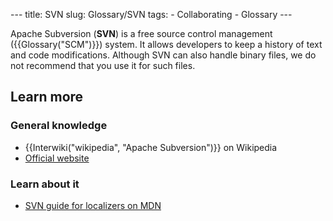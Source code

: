 --- title: SVN slug: Glossary/SVN tags: - Collaborating - Glossary ---

Apache Subversion (**SVN**) is a free source control management ({{Glossary("SCM")}}) system. It allows developers to keep a history of text and code modifications. Although SVN can also handle binary files, we do not recommend that you use it for such files.

## Learn more

### General knowledge

- {{Interwiki("wikipedia", "Apache Subversion")}} on Wikipedia
- [Official website](https://subversion.apache.org/)

### Learn about it

- [SVN guide for localizers on MDN](/en-US/docs/Mozilla/Localization/SVN_guide_for_localizers)
